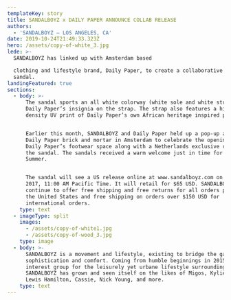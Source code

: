 ```yaml
---
templateKey: story
title: SANDALBOYZ x DAILY PAPER ANNOUNCE COLLAB RELEASE
authors:
  - 'SANDALBOYZ – LOS ANGELES, CA'
date: 2019-10-24T21:49:33.323Z
hero: /assets/copy-of-white_3.jpg
lede: >-
  SANDALBOYZ has linked up with Amsterdam based

  clothing and lifestyle brand, Daily Paper, to create a collaborative slide
  sandal.
landingFeatured: true
sections:
  - body: >-
      The sandal sports an all white colorway (white sole and white strap) with
      Daily Paper’s insignia on the strap. The strap also features a high
      density UV print of Daily Paper’s own African heritage inspired pattern. 


      Earlier this month, SANDALBOYZ and Daily Paper held up a pop-up at the
      Daily Paper brick and mortar in Amsterdam to celebrate the opening of
      Daily Paper’s footwear space along with a Netherlands exclusive release of
      the sandal. The sandals received a warm welcome just in time for the Dutch
      Summer.


      The sandal will see a US release online at www.sandalboyz.com on 24 June
      2017, 11:00 AM Pacific Time. It will retail for $65 USD. SANDALBOYZ will
      continue to offer free shipping and free returns for all orders placed in
      the United States and free shipping on orders over $150 USD for
      international orders.
    type: text
  - imageType: split
    images:
      - /assets/copy-of-white1.jpg
      - /assets/copy-of-wood_3.jpg
    type: image
  - body: >-
      SANDALBOYZ is a movement and lifestyle, existing to bridge the gap between
      sophistication and comfort. Coming from humble beginnings in 2015 as an
      interest group for the leisurely yet urbane lifestyle surrounding slides,
      SANDALBOYZ has grown and seen itself on the likes of Migos, Kylie Jenner,
      Lewis Hamilton, Cassie, Nick Young, and more.
    type: text
---
```


